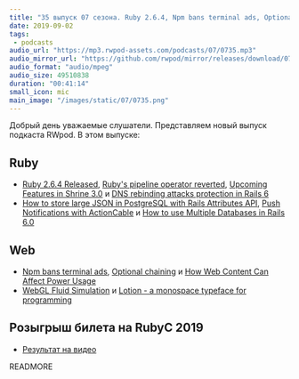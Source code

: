 ```yaml
---
title: "35 выпуск 07 сезона. Ruby 2.6.4, Npm bans terminal ads, Optional chaining, WebGL Fluid Simulation, Lotion и прочее"
date: 2019-09-02
tags:
 - podcasts
audio_url: "https://mp3.rwpod-assets.com/podcasts/07/0735.mp3"
audio_mirror_url: "https://github.com/rwpod/mirror/releases/download/07.35/0735.mp3"
audio_format: "audio/mpeg"
audio_size: 49510838
duration: "00:41:14"
small_icon: mic
main_image: "/images/static/07/0735.png"
---
```


Добрый день уважаемые слушатели. Представляем новый выпуск подкаста RWpod. В этом выпуске:

## Ruby

 - [Ruby 2.6.4 Released](https://www.ruby-lang.org/en/news/2019/08/28/ruby-2-6-4-released/), [Ruby's pipeline operator reverted](https://github.com/ruby/ruby/commit/2ed68d0ff9a932efbc4393c869534040dec8f647), [Upcoming Features in Shrine 3.0](https://twin.github.io/upcoming-features-in-shrine-3-0/) и [DNS rebinding attacks protection in Rails 6](https://prathamesh.tech/2019/09/02/dns-rebinding-attacks-protection-in-rails-6/)
 - [How to store large JSON in PostgreSQL with Rails Attributes API](https://jetrockets.pro/blog/how-to-store-large-json-in-postgresql-with-rails-attributes-api), [Push Notifications with ActionCable](https://www.driftingruby.com/episodes/push-notifications-with-actioncable) и [How to use Multiple Databases in Rails 6.0](https://gorails.com/episodes/rails-6-multiple-databases)

## Web

 - [Npm bans terminal ads](https://www.zdnet.com/article/npm-bans-terminal-ads/), [Optional chaining](https://v8.dev/features/optional-chaining) и [How Web Content Can Affect Power Usage](https://webkit.org/blog/8970/how-web-content-can-affect-power-usage/)
 - [WebGL Fluid Simulation](https://paveldogreat.github.io/WebGL-Fluid-Simulation/) и [Lotion - a monospace typeface for programming](https://font.nina.coffee/)

## Розыгрыш билета на RubyC 2019

  - [Результат на видео](https://take.ms/ZZXCq)

READMORE
